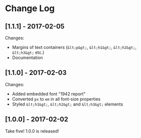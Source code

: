 # Change Log

## [1.1.1] - 2017-02-05

Changes:

* Margins of text containers (`&lt;p&gt;`, `&lt;h1&gt;`, `&lt;h2&gt;`, `&lt;h3&gt;` etc.)
* Documentation

## [1.1.0] - 2017-02-03

Changes:

* Added embedded font "1942 report"
* Converted `px` to `em` in all font-size properties
* Styled `&lt;h1&gt;`, `&lt;h2&gt;` and `&lt;h3&gt;` elements

## [1.0.0] - 2017-02-02

Take five! 1.0.0 is released!
